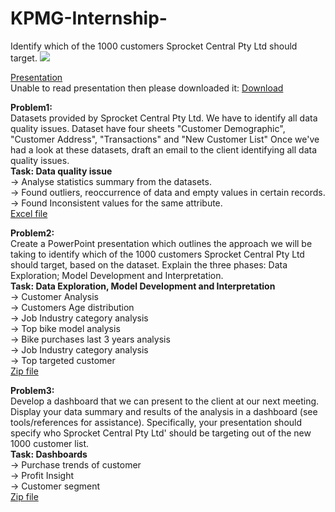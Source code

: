 # KPMG-Internship-
Identify which of the 1000 customers Sprocket Central Pty Ltd should target.
![](https://cdn-assets.theforage.com/icons/KPMG-inside-sherpa-thumb.jpg)

[Presentation](https://github.com/khushiyadav2022/KPMG-Internship-/blob/0b2db53886a121e68ed83ec1c079bc4afd6c0037/KPMG%20Internship.pdf)<br>
Unable to read presentation then please downloaded it:
[Download](https://github.com/khushiyadav2022/KPMG-Internship-/blob/02575ffb27826275d5eedd195400bda527759918/KPMG%20Internship.pptx)

**Problem1:**<br>
Datasets provided by Sprocket Central Pty Ltd. We have to identify all data quality issues. Dataset have four sheets "Customer Demographic", "Customer Address", "Transactions" and "New Customer List" Once we've had a look at these datasets, draft an email to the client identifying all data quality issues.<br>
**Task: Data quality issue**<br>
-> Analyse statistics summary from the datasets.<br>
-> Found outliers, reoccurrence of data and empty values in certain records.<br>
-> Found Inconsistent values for the same attribute.<br>
[Excel file](https://github.com/khushiyadav2022/KPMG-Internship-/blob/0b2db53886a121e68ed83ec1c079bc4afd6c0037/KPMG_module1%20solution.xlsx)

**Problem2:**<br>
Create a PowerPoint presentation which outlines the approach we will be taking to identify which of the 1000 customers Sprocket Central Pty Ltd should target, based on the dataset. Explain the three phases:  Data Exploration; Model Development and Interpretation.<br>
**Task: Data Exploration, Model Development and Interpretation**<br>
-> Customer Analysis<br>
-> Customers Age distribution<br>
-> Job Industry category analysis<br>
-> Top bike model analysis<br>
-> Bike purchases last 3 years analysis<br>
-> Job Industry category analysis<br>
-> Top targeted customer<br>
[Zip file](https://github.com/khushiyadav2022/KPMG-Internship-/blob/0b2db53886a121e68ed83ec1c079bc4afd6c0037/KPMG_module2%20solution.zip)<br>

**Problem3:**<br>
Develop a dashboard that we can present to the client at our next meeting. Display your data summary and results of the analysis in a dashboard (see tools/references for assistance). Specifically, your presentation should specify who Sprocket Central Pty Ltd' should be targeting out of the new 1000 customer list.<br>
**Task: Dashboards**<br>
-> Purchase trends of customer<br>
-> Profit Insight<br>
-> Customer segment<br>
[Zip file](https://github.com/khushiyadav2022/KPMG-Internship-/blob/0b2db53886a121e68ed83ec1c079bc4afd6c0037/KPMG_module2%20solution.zip)<br>





